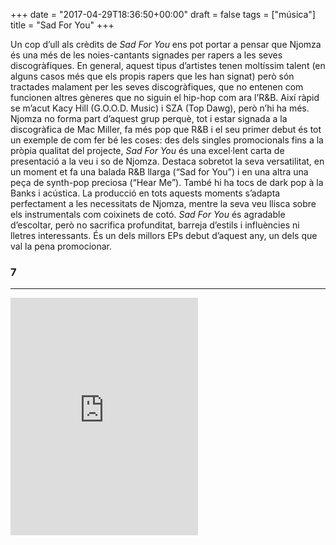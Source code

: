 +++
date = "2017-04-29T18:36:50+00:00"
draft = false
tags = ["música"]
title = "Sad For You"
+++
<!-- more -->

Un cop d’ull als crèdits de _Sad For You_ ens pot portar a pensar que Njomza és una més de les noies-cantants signades per rapers a les seves discogràfiques. En general, aquest tipus d’artistes tenen moltíssim talent (en alguns casos més que els propis rapers que les han signat) però són tractades malament per les seves discogràfiques, que no entenen com funcionen altres gèneres que no siguin el hip-hop com ara l’R&B. Així ràpid se m’acut Kacy Hill (G.O.O.D. Music) i SZA (Top Dawg), però n’hi ha més. Njomza no forma part d’aquest grup perquè, tot i estar signada a la discogràfica de Mac Miller, fa més pop que R&B i el seu primer debut és tot un exemple de com fer bé les coses: des dels singles promocionals fins a la pròpia qualitat del projecte, _Sad For You_ és una excel·lent carta de presentació a la veu i so de Njomza. Destaca sobretot la seva versatilitat, en un moment et fa una balada R&B llarga (“Sad for You”) i en una altra una peça de synth-pop preciosa (“Hear Me”). També hi ha tocs de dark pop à la Banks i acústica. La producció en tots aquests moments s’adapta perfectament a les necessitats de Njomza, mentre la seva veu llisca sobre els instrumentals com coixinets de cotó. _Sad For You_ és agradable d’escoltar, però no sacrifica profunditat, barreja d’estils i influències ni lletres interessants. És un dels millors EPs debut d’aquest any, un dels que val la pena promocionar.

### 7

* * *

<iframe src="https://embed.spotify.com/?uri=spotify%3Aalbum%3A6MDLUnl7BOI4TkdCTnqzcE" width="300" height="380" frameborder="0" allowtransparency="true"></iframe>